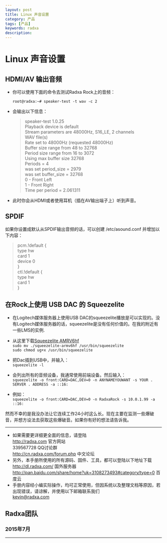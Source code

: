 ```yaml
---
layout: post
title: Linux 声音设置 
category: 产品
tags: [产品]
keywords: radxa
description: 
---
```


# Linux 声音设置 

## HDMI/AV 输出音频  

* 你可以使用下面的命令去测试Radxa Rock上的音频：  

	`root@radxa:~# speaker-test -t wav -c 2`  

* 会输出以下信息：  

	> speaker-test 1.0.25  
	> Playback device is default  
	> Stream parameters are 48000Hz, S16_LE, 2 channels  
	> WAV file(s)  
	> Rate set to 48000Hz (requested 48000Hz)  
	> Buffer size range from 48 to 32768  
	> Period size range from 16 to 3072  
	> Using max buffer size 32768  
	> Periods = 4  
	> was set period_size = 2979  
	> was set buffer_size = 32768  
	> 0 - Front Left  
	> 1 - Front Right  
	> Time per period = 2.061311  

* 此时你会从HDMI或者使用耳机（插在AV输出端子上）听到声音。  

## SPDIF  

如果你设置成默认从SPDIF输出音频的话，可以创建 /etc/asound.conf 并增加以下内容：  

  > pcm.!default {  
  >      type hw  
  >      card 1  
  >      device 0  
  > }  
  > ctl.!default {  
  >      type hw  
  >      card 1  
  >  }  

## 在Rock上使用 USB DAC 的 Squeezelite  

* 在Logitech媒体服务器上使用USB DAC的squeezelite播放是可以实现的。没有Logitech媒体服务器的话，squeezelite是没有任何价值的。在我的附近有一些LMS的实例.  

* 从这里下载[Squeezelite AMRV6hf](https://code.google.com/p/squeezelite/downloads/detail?name=squeezelite-armv6hf&can=2&q=)  
   `sudo mv ./squeezelite-armv6hf /usr/bin/squeezelite`  
   `sudo chmod ug+x /usr/bin/squeezelite`  

* 把Dac插到USB中，并输入：  
   `squeezelite -l`  

* 会列出所有的音频设备，我通常使用前端设备。然后输入：  
   `squeezelite -o front:CARD=DAC,DEV=0 -n ANYNAMEYOUWANT -s YOUR . SERVER . ADDRESS -a ::16:`  

* 例如：  
   `squeezelite -o front:CARD=DAC,DEV=0 -n RadxaRock -s 10.0.1.99 -a ::16:`  

然而不幸的是我没办法让它连续工作24小时这么长。现在主要在监测一些爆破音，并想方设法去获取这些爆破音。如果你有好的想法请告诉我。


--------------------------------------------------------------------
* 如果需要更详细更全面的信息，请登陆  
	http://radxa.com  						官方网站  
	339567728         						QQ讨论群  
	http://cn.radxa.com/forum.php					中文论坛  
* 另外，本手册所使用的所有源码、固件、工具，都可以登陆以下地址下载  
	http://dl.radxa.com/                             	      国外服务器  
	http://pan.baidu.com/share/home?uk=3108273493#category/type=0    百度云  
* 手册内容经小编实际操作，均可正常使用，但因系统以及整理文档等原因，若出现错误，请谅解，并使用以下邮箱联系我们  
	kevin@radxa.com  

## Radxa团队  

### 2015年7月  
--------------------------------------------------------------------
